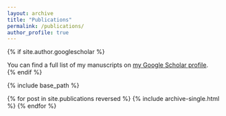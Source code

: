 ```yaml
---
layout: archive
title: "Publications"
permalink: /publications/
author_profile: true
---
```



{% if site.author.googlescholar %}
  <div class="wordwrap">You can find a full list of my manuscripts on <a href="https://scholar.google.com/citations?user=noeNd8EAAAAJ&hl=en">my Google Scholar profile</a>.</div>
{% endif %}

{% include base_path %}

{% for post in site.publications reversed %}
  {% include archive-single.html %}
{% endfor %}



